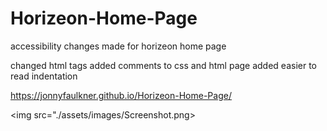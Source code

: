 # Horizeon-Home-Page

accessibility changes made for horizeon home page

changed html tags added comments to css and html page added easier to read indentation

https://jonnyfaulkner.github.io/Horizeon-Home-Page/

<img src="./assets/images/Screenshot.png>

